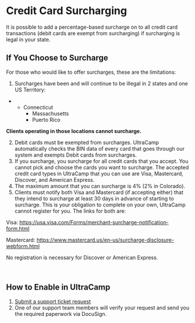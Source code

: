 # Credit Card Surcharging
It is possible to add a percentage-based surcharge on to all credit card transactions (debit cards are exempt from surcharging) if surcharging is legal in your state.


## **If You Choose to Surcharge**


For those who would like to offer surcharges, these are the limitations:


1. Surcharges have been and will continue to be illegal in 2 states and one US Territory:


* + Connecticut
	+ Massachusetts
	+ Puerto Rico


**Clients operating in those locations cannot surcharge.**


2. Debit cards must be exempted from surcharges. UltraCamp automatically checks the BIN data of every card that goes through our system and exempts Debit cards from surcharges.
3. If you surcharge, you surcharge for all credit cards that you accept. You cannot pick and choose the cards you want to surcharge. The accepted credit card types in UltraCamp that you can use are Visa, Mastercard, Discover, and American Express.
4. The maximum amount that you can surcharge is 4% (2% in Colorado).
5. Clients must notify both Visa and Mastercard (if accepting either) that they intend to surcharge at least 30 days in advance of starting to surcharge. This is your obligation to complete on your own, UltraCamp cannot register for you. The links for both are:


Visa: <https://usa.visa.com/Forms/merchant-surcharge-notification-form.html>


Mastercard: <https://www.mastercard.us/en-us/surcharge-disclosure-webform.html>


No registration is necessary for Discover or American Express.


 


## **How to Enable in UltraCamp**


1. [Submit a support ticket request](https://help.ultracamp.com/hc/en-us/requests/new?ticket_form_id=6707684809364)
2. One of our support team members will verify your request and send you the required paperwork via DocuSign.
